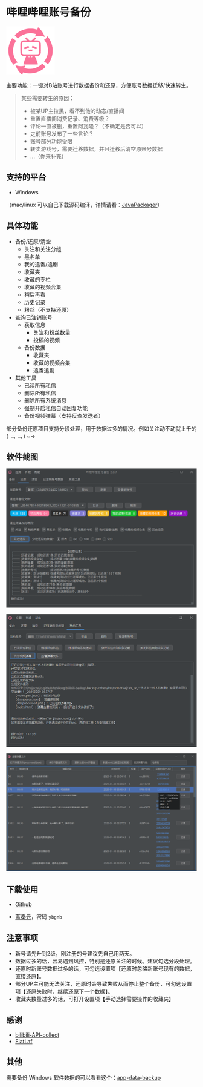 # 哔哩哔哩账号备份
![alt icon](./assets/doc/app_logo2-128.png)

主要功能：一键对B站账号进行数据备份和还原，方便账号数据迁移/快速转生。

> 某些需要转生的原因：
>
> - 被某UP主拉黑，看不到他的动态/直播间
> - 重置直播间消费记录、消费等级？
> - 评论一直被删，重置阿瓦隆？（不确定是否可以）
> - 之前账号发布了一些言论？
> - 账号部分功能受限
> - 转卖游戏号，需要迁移数据，并且迁移后清空原账号数据
> - ...（你来补充）

## 支持的平台

- Windows

（mac/linux 可以自己下载源码编译，详情请看：[JavaPackager](https://github.com/fvarrui/JavaPackager)）

## 具体功能

- 备份/还原/清空
    - 关注和关注分组
    - 黑名单
    - 我的追番/追剧
    - 收藏夹
    - 收藏的专栏
    - 收藏的视频合集
    - 稍后再看
    - 历史记录
    - 粉丝（不支持还原）
- 查询已注销账号
    - 获取信息
        - 关注和粉丝数量
        - 投稿的视频
    - 备份数据
        - 收藏夹
        - 收藏的视频合集
        - 追番追剧
- 其他工具
  - 已读所有私信
  - 删除所有私信
  - 删除所有系统消息
  - 强制开启私信自动回复功能
  - 备份视频弹幕（支持反查发送者）

部分备份还原项目支持分段处理，用于数据过多的情况。例如关注动不动就上千的 ( ﹁ ﹁ ) ~→

## 软件截图

![软件界面截图](assets/screenshot/app01.png "软件界面")

![软件界面截图](assets/screenshot/app02.png "软件界面")

![软件界面截图](assets/screenshot/app03.png "软件界面")

## 下载使用

- [Github](https://github.com/hzhilong/bilibili-backup/releases/latest)

- [蓝奏云](https://ybgnb.lanzouj.com/b0016vm26f)，密码 `ybgnb`

## 注意事项

- 新号请先升到2级，刚注册的号建议先自己用两天。
- 数据过多的话，容易遇到风控，特别是还原关注的时候。建议勾选分段处理。
- 还原时新账号数据过多的话，可勾选设置项【还原时忽略新账号现有的数据，直接还原】。
- 部分UP主可能无法关注，还原时会导致失败从而停止整个备份，可勾选设置项【还原失败时，继续还原下一个数据】。
- 收藏夹数量过多的话，可打开设置项【手动选择需要操作的收藏夹】

## 感谢

- [bilibili-API-collect](https://github.com/SocialSisterYi/bilibili-API-collect)
- [FlatLaf](https://github.com/JFormDesigner/FlatLaf)  

## 其他

需要备份 Windows 软件数据的可以看看这个：[app-data-backup](https://github.com/hzhilong/app-data-backup)